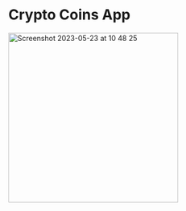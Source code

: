 # Crypto Coins App

<img width="337" alt="Screenshot 2023-05-23 at 10 48 25" src="https://github.com/Idanthyrsus/New-Project/assets/105043706/73d96976-6698-4989-8f8e-3d0a1ca49c04">
